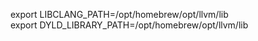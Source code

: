 export LIBCLANG_PATH=/opt/homebrew/opt/llvm/lib\
export DYLD_LIBRARY_PATH=/opt/homebrew/opt/llvm/lib
